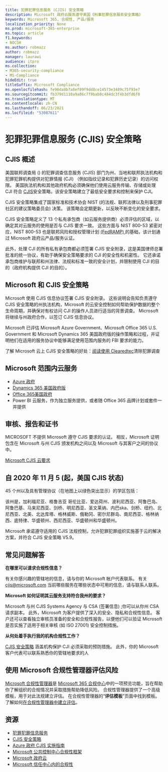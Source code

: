 ```yaml
---
title: 犯罪犯罪信息服务 (CJIS) 安全策略
description: Microsoft 政府云服务遵守美国《刑事犯罪信息服务安全策略》
keywords: Microsoft 365, 合规性, 产品/服务
localization_priority: None
ms.prod: microsoft-365-enterprise
ms.topic: article
f1.keywords:
- NOCSH
ms.author: robmazz
author: robmazz
manager: laurawi
audience: itpro
ms.collection:
- M365-security-compliance
- MS-Compliance
hideEdit: true
titleSuffix: Microsoft Compliance
ms.openlocfilehash: fe96da8b7a8ef89f9dd8ce14573e3489c75f93e7
ms.sourcegitcommit: fb379d1110a9a86c7f9bab8c484dc3f4b3dfd6f0
ms.translationtype: MT
ms.contentlocale: zh-CN
ms.lasthandoff: 06/23/2021
ms.locfileid: "53087611"
---
```

# <a name="criminal-justice-information-services-cjis-security-policy"></a>犯罪犯罪信息服务 (CJIS) 安全策略

## <a name="cjis-overview"></a>CJIS 概述

美国联邦调查局 () 的犯罪调查信息服务 (CJIS) 部门为州、当地和联邦执法机构和犯罪犯罪机构提供对犯罪情报 (CJI) （例如指纹记录和犯罪历史记录）的访问权限。 美国执法机构和其他政府机构必须确保他们使用云服务传输、存储或处理 CJI 符合 [CJIS](https://aka.ms/cjis-security-policy)安全策略，该安全策略建立了最低安全要求和控制来保护 CJI。

CJIS 安全策略集成了国家标准和技术协会 NIST (的法规、联邦法律以及刑事犯罪社区的建议策略委员会) 决策。 该策略会定期更新，以反映不断变化的安全要求。

CJIS 安全策略定义了 13 个私有承包商（如云服务提供商）必须评估的区域，以确定其对云服务的使用是否与 CJIS 要求一致。 这些方面与 NIST 800-53 紧密对应，NIST 800-53 也是联邦风险和授权管理计划 [ (FedRAMP) ](offering-FedRAMP.md)的基础，该计划通过 Microsoft 政府云产品/服务认证。

此外，处理 CJI 的所有私有承包商都必须签署 CJIS 安全附录，这是美国律师总署批准的统一协议，有助于确保安全策略要求的 CJI 的安全性和机密性。 它还承诺承包商维护与联邦和州法律、法规和标准一致的安全计划，并限制使用 CJI 的目的（政府机构提供 CJI 的目的）。

## <a name="microsoft-and-cjis-security-policy"></a>Microsoft 和 CJIS 安全策略

Microsoft 使用 CJIS 信息协议签署 CJIS 安全附录。 这些说明会告知负责遵守 CJIS 安全策略的州执法机构，Microsoft 的云安全控制如何帮助保护数据的整个生命周期，并确保对有权访问 CJI 的操作人员进行适当的背景调查。 Microsoft 将继续与州政府合作，以签订 CJIS 信息协议。

Microsoft 已评估 Microsoft Azure Government、Microsoft Office 365 U.S. Government 和 Microsoft Dynamics 365 美国政府版的操作策略和过程，并证明他们在适用的服务协议中能够满足使用范围内服务的 FBI 要求的能力。

了解 Microsoft 云上 CJIS 安全策略的好处：[阅读使用 Clearedtec](https://customers.microsoft.com/story/genetec)清除犯罪调查

## <a name="microsoft-in-scope-cloud-services"></a>Microsoft 范围内云服务

- [Azure 政府](/azure/azure-government/documentation-government-welcome)
- [Dynamics 365 美国政府版](/power-platform/admin/microsoft-dynamics-365-government#certifications-and-accreditations)
- [Office 365美国政府](/office365/servicedescriptions/office-365-platform-service-description/office-365-us-government/gcc#us-government-community-compliance)
- Power BI 云服务，作为独立服务提供，或者随 Office 365 品牌计划或套件一并提供

## <a name="audits-reports-and-certificates"></a>审核、报告和证书

MICROSOFT 不提供 Microsoft 遵守 CJIS 要求的认证。 相反，Microsoft 证明包含在 Microsoft 与州 CJIS 颁发机构之间以及 Microsoft 与其客户之间的协议中。

[Microsoft CJIS 云要求](https://aka.ms/MicrosoftCJISCloudRequirements)

## <a name="cjis-status-in-the-united-states-current-as-of-1152020"></a>自 2020 年 11 月 5 (起，美国 CJIS 状态) 

45 个州以及具有管理协议（在地图上以绿色突出显示）的学区包括：

该州是，加利福尼亚、格鲁吉亚 哥伦比亚、爱达荷州、波利尼西亚、阿鲁巴岛、阿鲁巴基、马来尼西亚、剑桥、明尼西亚、圣文莱纳、内巴ska、剑桥、纽约、北尼西亚、北美、北达库塔、格林威斯、俄勒冈、密尔尼群岛、南尼西亚、格林纳西、底特律、华盛顿州、西尼西亚、华盛顿州和华盛顿州。

Microsoft 承诺遵守适用的 CJIS 法规控制，允许犯罪犯罪组织实施基于云的解决方案，并符合 CJIS 安全策略 V5.9。

## <a name="frequently-asked-questions"></a>常见问题解答

**在哪里可以请求合规性信息？**

有关你感兴趣的管辖地的信息，请与你的 Microsoft 帐户代表联系。 有关 <cjis@microsoft.com> 当前哪些服务在哪些状态中可用的信息，请与联系人联系。

**Microsoft 如何证明其云服务支持符合我州的要求？**

Microsoft 与州 CJIS Systems Agency 与 CSA (签署信息) ;你可以从你州 CSA 请求副本。 此外，Microsoft 为客户提供了深入的安全、隐私和合规性信息。 客户还可以查看独立审核员准备的安全和合规性报告，以便他们可以验证 Microsoft 是否实施了适用于相关审核 (如 ISO 27001) 安全控制措施。

**从何处着手执行我的机构合规性工作？**

[CJIS 安全策略](https://aka.ms/cjis-security-policy) 涵盖机构保护 CJI 必须采取的预防措施。 此外，你的 Microsoft 客户代表可以联系熟悉你的管辖地要求的人

## <a name="use-microsoft-compliance-manager-to-assess-your-risk"></a>使用 Microsoft 合规性管理器评估风险

[Microsoft 合规性管理器](/microsoft-365/compliance/compliance-manager)是 [Microsoft 365 合规中心](/microsoft-365/compliance/microsoft-365-compliance-center)中的一项预览功能，旨在帮助你了解组织的合规情况并采取措施帮助降低风险。 合规性管理器提供了一个高级模板，用于对此法规建立评估。 在合规性管理器的“**评估模板**”页面中找到模板。 了解如何[在合规性管理器中建立评估](/microsoft-365/compliance/compliance-manager-assessments)。

## <a name="resources"></a>资源

- [犯罪犯罪信息服务](https://aka.ms/cjis)
- [CJIS 安全策略](https://aka.ms/cjis-security-policy)
- [Azure 政府 CJIS 实施指南](https://aka.ms/cjisimplementationguidelines)
- [Microsoft 公共控制中心合规性框架](https://www.microsoft.com/trustcenter/common-controls-hub)
- [Microsoft 政府云](https://go.microsoft.com/fwlink/?linkid=2087246)
- [Microsoft 信任中心内的合规性](https://www.microsoft.com/trust-center/compliance/compliance-overview)
